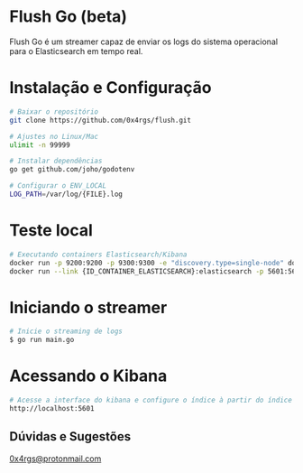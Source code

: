 # Flush Go (beta)
Flush Go é um streamer capaz de enviar os logs do sistema operacional para o Elasticsearch em tempo real.

# Instalação e Configuração

```bash
# Baixar o repositório
git clone https://github.com/0x4rgs/flush.git
```

```bash
# Ajustes no Linux/Mac
ulimit -n 99999
```

```bash
# Instalar dependências
go get github.com/joho/godotenv
```

```bash
# Configurar o ENV_LOCAL
LOG_PATH=/var/log/{FILE}.log
```

# Teste local

```bash
# Executando containers Elasticsearch/Kibana
docker run -p 9200:9200 -p 9300:9300 -e "discovery.type=single-node" docker.elastic.co/elasticsearch/elasticsearch:7.11.0
docker run --link {ID_CONTAINER_ELASTICSEARCH}:elasticsearch -p 5601:5601 docker.elastic.co/kibana/kibana:7.11.0
```

# Iniciando o streamer

```bash
# Inicie o streaming de logs
$ go run main.go
```

# Acessando o Kibana

```bash
# Acesse a interface do kibana e configure o índice à partir do índice de exemplo "golang"
http://localhost:5601
```

## Dúvidas e Sugestões

0x4rgs@protonmail.com

